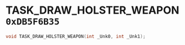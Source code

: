 # TASK_DRAW_HOLSTER_WEAPON `0xDB5F6B35`

```cpp
void TASK_DRAW_HOLSTER_WEAPON(int _Unk0, int _Unk1);
```